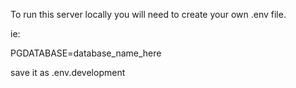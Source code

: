 To run this server locally you will need to create your own .env file.

ie: 

PGDATABASE=database_name_here

save it as .env.development
